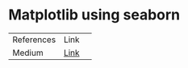 # Matplotlib using seaborn

<table>
<tr>

<td>
References
</td>

<td>
Link
</td>

</tr>

<tr>
<td>Medium</td>
<td><a href="https://towardsdatascience.com/a-simple-guide-to-beautiful-visualizations-in-python-f564e6b9d392">Link</a><td>

<tr>

</table>
